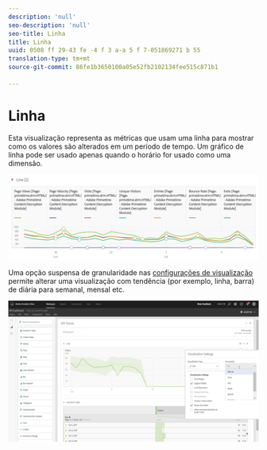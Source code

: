 ```yaml
---
description: 'null'
seo-description: 'null'
seo-title: Linha
title: Linha
uuid: 0508 ff 29-43 fe -4 f 3 a-a 5 f 7-051869271 b 55
translation-type: tm+mt
source-git-commit: 86fe1b3650100a05e52fb2102134fee515c871b1

---
```



# Linha

Esta visualização representa as métricas que usam uma linha para mostrar como os valores são alterados em um período de tempo. Um gráfico de linha pode ser usado apenas quando o horário for usado como uma dimensão.

![](assets/line.png)

Uma opção suspensa de granularidade nas [configurações de visualização](../../../analyze/analysis-workspace/visualizations/freeform-analysis-visualizations.md#section_D3BB5042A92245D8BF6BCF072C66624B) permite alterar uma visualização com tendência (por exemplo, linha, barra) de diária para semanal, mensal etc.

![](assets/viz-granularity.png)

